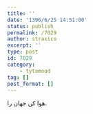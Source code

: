 ```yaml
---
title: ''
date: '1396/6/25 14:51:00'
status: publish
permalink: /7029
author: straxico
excerpt: ''
type: post
id: 7029
category:
    - tytomood
tag: []
post_format: []
---
```

‏هوا کن جهان را.